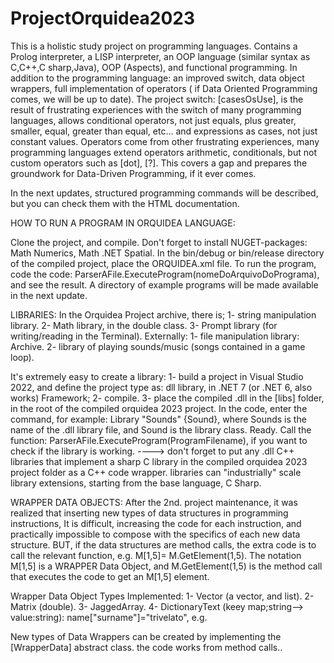 # ProjectOrquidea2023

This is a holistic study project on programming languages. Contains a Prolog interpreter, a LISP interpreter,
an OOP language (similar syntax as C,C++,C sharp,Java), OOP (Aspects), and functional programming.
In addition to the programming language: an improved switch, data object wrappers, full implementation of operators (
if Data Oriented Programming comes, we will be up to date).
The project switch: [casesOsUse], is the result of frustrating experiences with the switch of many programming languages,
allows conditional operators, not just equals, plus greater, smaller, equal, greater than equal, etc... and expressions as cases, not just constant values.
Operators come from other frustrating experiences, many programming languages ​​extend operators
arithmetic, conditionals, but not custom operators such as [dot], [?]. This covers a gap and prepares
the groundwork for Data-Driven Programming, if it ever comes.

In the next updates, structured programming commands will be described, but you can check them with the HTML documentation.

HOW TO RUN A PROGRAM IN ORQUIDEA LANGUAGE:

Clone the project, and compile. Don't forget to install NUGET-packages: Math Numerics, Math .NET Spatial.
In the bin/debug or bin/release directory of the compiled project, place the ORQUIDEA.xml file.
To run the program, code the code: ParserAFile.ExecuteProgram(nomeDoArquivoDoPrograma), and see the result.
A directory of example programs will be made available in the next update.

LIBRARIES:
In the Orquidea Project archive, there is;
1- string manipulation library.
2- Math library, in the double class.
3- Prompt library (for writing/reading in the Terminal).
Externally:
1- file manipulation library: Archive.
2- library of playing sounds/music (songs contained in a game loop).

It's extremely easy to create a library:
1- build a project in Visual Studio 2022, and define the project type as: dll library, in .NET 7 (or .NET 6, also works) Framework;
2- compile.
3- place the compiled .dll in the [libs] folder, in the root of the compiled orquidea 2023 project.
In the code, enter the command, for example: Library "Sounds" {Sound}, where Sounds is the name of the .dll library file, and Sound is the library class. Ready.
Call the function: ParserAFile.ExecuteProgram(ProgramFilename), if you want to check if the library is working.
----> don't forget to put any .dll C++ libraries that implement a sharp C library in the compiled orquidea 2023 project folder
as a C++ code wrapper.
libraries can "industrially" scale library extensions, starting from the base language, C Sharp.


WRAPPER DATA OBJECTS:
After the 2nd. project maintenance, it was realized that inserting new types of data structures in programming instructions,
It is difficult, increasing the code for each instruction, and practically impossible to compose with the specifics of each new data structure.
BUT, if the data structures are method calls, the extra code is to call the relevant function, e.g.
M[1,5]= M.GetElement(1,5). The notation M[1,5] is a WRAPPER Data Object, and M.GetElement(1,5) is the method call that executes the code to get an M[1,5] element.

Wrapper Data Object Types Implemented:
1- Vector (a vector, and list).
2- Matrix (double).
3- JaggedArray.
4- DictionaryText (keey map;string--> value:string): name["surname"]="trivelato", e.g.

New types of Data Wrappers can be created by implementing the [WrapperData] abstract class. the code works from method calls..


